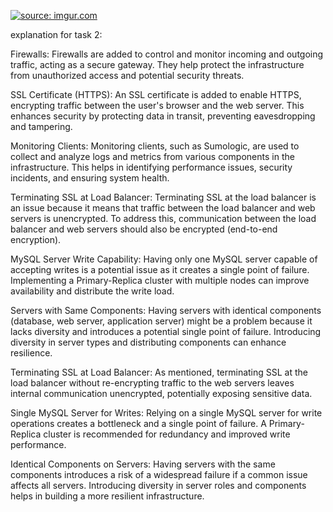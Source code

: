 <a href="https://imgur.com/L8keAKW"><img src="https://i.imgur.com/L8keAKW.jpg" title="source: imgur.com" /></a>
<br>

explanation for task 2:

Firewalls:
Firewalls are added to control and monitor incoming and outgoing traffic, acting as a secure gateway. They help protect the infrastructure from unauthorized access and potential security threats.

SSL Certificate (HTTPS):
An SSL certificate is added to enable HTTPS, encrypting traffic between the user's browser and the web server. This enhances security by protecting data in transit, preventing eavesdropping and tampering.

Monitoring Clients:
Monitoring clients, such as Sumologic, are used to collect and analyze logs and metrics from various components in the infrastructure. This helps in identifying performance issues, security incidents, and ensuring system health.

Terminating SSL at Load Balancer:
Terminating SSL at the load balancer is an issue because it means that traffic between the load balancer and web servers is unencrypted. To address this, communication between the load balancer and web servers should also be encrypted (end-to-end encryption).

MySQL Server Write Capability:
Having only one MySQL server capable of accepting writes is a potential issue as it creates a single point of failure. Implementing a Primary-Replica cluster with multiple nodes can improve availability and distribute the write load.

Servers with Same Components:
Having servers with identical components (database, web server, application server) might be a problem because it lacks diversity and introduces a potential single point of failure. Introducing diversity in server types and distributing components can enhance resilience.

Terminating SSL at Load Balancer:
As mentioned, terminating SSL at the load balancer without re-encrypting traffic to the web servers leaves internal communication unencrypted, potentially exposing sensitive data.

Single MySQL Server for Writes:
Relying on a single MySQL server for write operations creates a bottleneck and a single point of failure. A Primary-Replica cluster is recommended for redundancy and improved write performance.

Identical Components on Servers:
Having servers with the same components introduces a risk of a widespread failure if a common issue affects all servers. Introducing diversity in server roles and components helps in building a more resilient infrastructure.
